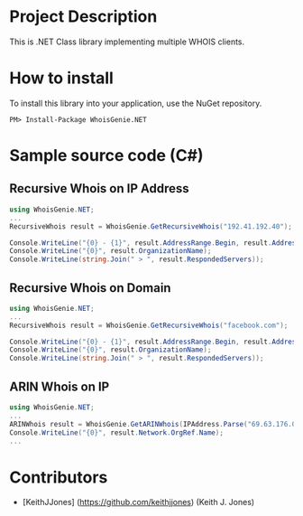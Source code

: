 # Project Description
This is .NET Class library implementing multiple WHOIS clients.

# How to install

To install this library into your application, use the NuGet repository.

```
PM> Install-Package WhoisGenie.NET
```

# Sample source code (C#)
## Recursive Whois on IP Address

```csharp
using WhoisGenie.NET;
...
RecursiveWhois result = WhoisGenie.GetRecursiveWhois("192.41.192.40");

Console.WriteLine("{0} - {1}", result.AddressRange.Begin, result.AddressRange.End);
Console.WriteLine("{0}", result.OrganizationName); 
Console.WriteLine(string.Join(" > ", result.RespondedServers));
```

## Recursive Whois on Domain

```csharp
using WhoisGenie.NET;
...
RecursiveWhois result = WhoisGenie.GetRecursiveWhois("facebook.com");

Console.WriteLine("{0} - {1}", result.AddressRange.Begin, result.AddressRange.End); 
Console.WriteLine("{0}", result.OrganizationName); 
Console.WriteLine(string.Join(" > ", result.RespondedServers)); 
```

## ARIN Whois on IP

```csharp
using WhoisGenie.NET;
...
ARINWhois result = WhoisGenie.GetARINWhois(IPAddress.Parse("69.63.176.0"));
Console.WriteLine("{0}", result.Network.OrgRef.Name);
...
```

# Contributors

* [KeithJJones] (https://github.com/keithjjones) (Keith J. Jones)